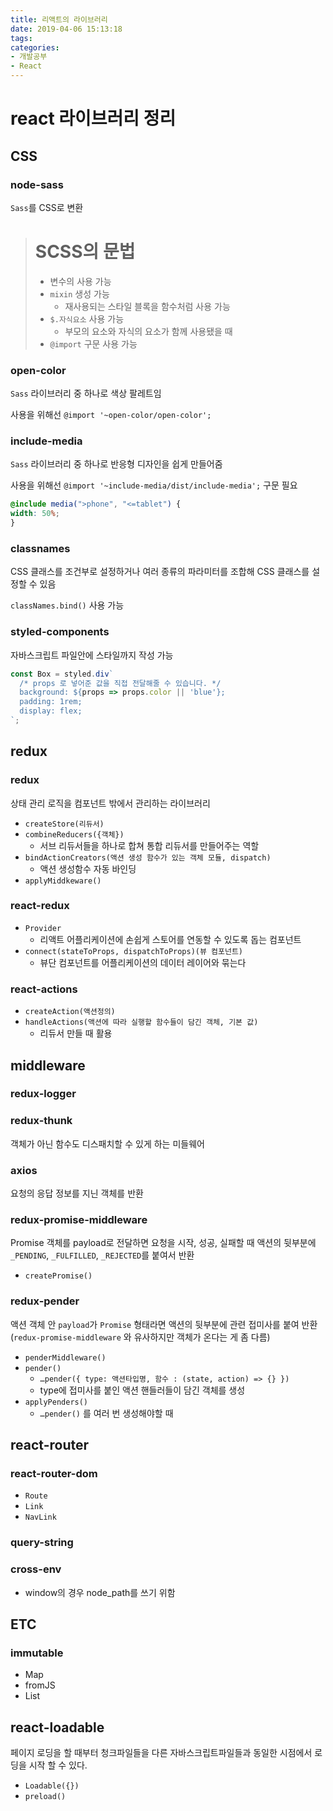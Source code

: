 ```yaml
---
title: 리액트의 라이브러리
date: 2019-04-06 15:13:18
tags:
categories:
- 개발공부
- React
---
```


# react 라이브러리 정리

## CSS

### node-sass

`Sass`를 CSS로 변환

> # SCSS의 문법
>
> - 변수의 사용 가능
> - `mixin` 생성 가능
>   - 재사용되는 스타일 블록을 함수처럼 사용 가능
> - `$.자식요소` 사용 가능
>   - 부모의 요소와 자식의 요소가 함께 사용됐을 때
> - `@import` 구문 사용 가능

### open-color

`Sass` 라이브러리 중 하나로 색상 팔레트임

사용을 위해선 `@import '~open-color/open-color';`

### include-media

`Sass` 라이브러리 중 하나로 반응형 디자인을 쉽게 만들어줌

사용을 위해선 `@import '~include-media/dist/include-media';` 구문 필요

```scss
@include media(">phone", "<=tablet") {
width: 50%;
}
```

### classnames

CSS 클래스를 조건부로 설정하거나 여러 종류의 파라미터를 조합해 CSS 클래스를 설정할 수 있음

`classNames.bind()` 사용 가능

### styled-components

자바스크립트 파일안에 스타일까지 작성 가능

```javascript
const Box = styled.div`
  /* props 로 넣어준 값을 직접 전달해줄 수 있습니다. */
  background: ${props => props.color || 'blue'};
  padding: 1rem;
  display: flex;
`;
```

## redux

### redux

상태 관리 로직을 컴포넌트 밖에서 관리하는 라이브러리

- `createStore(리듀서)`
- `combineReducers({객체})`
  - 서브 리듀서들을 하나로 합쳐 통합 리듀서를 만들어주는 역할
- `bindActionCreators(액션 생성 함수가 있는 객체 모듈, dispatch)`
  - 액션 생성함수 자동 바인딩
- `applyMiddkeware()`

### react-redux

- `Provider`
  - 리액트 어플리케이션에 손쉽게 스토어를 연동할 수 있도록 돕는 컴포넌트
- `connect(stateToProps, dispatchToProps)(뷰 컴포넌트)`
  - 뷰단 컴포넌트를 어플리케이션의 데이터 레이어와 묶는다

### react-actions

- `createAction(액션정의)`
- `handleActions(액션에 따라 실행할 함수들이 담긴 객체, 기본 값)`
  - 리듀서 만들 때 활용

## middleware

### redux-logger

### redux-thunk

객체가 아닌 함수도 디스패치할 수 있게 하는 미들웨어

### axios

요청의 응답 정보를 지닌 객체를 반환

### redux-promise-middleware

Promise 객체를 payload로 전달하면 요청을 시작, 성공, 실패할 때 액션의 뒷부분에 `_PENDING`, `_FULFILLED`, `_REJECTED`를 붙여서 반환

- `createPromise()`

### redux-pender

액션 객체 안 `payload`가 `Promise` 형태라면 액션의 뒷부분에 관련 접미사를 붙여 반환(`redux-promise-middleware` 와 유사하지만 객체가 온다는 게 좀 다름)

- `penderMiddleware()`
- `pender()`
  - `…pender({ type: 액션타입명, 함수 : (state, action) => {} })`
  -  type에 접미사를 붙인 액션 핸들러들이 담긴 객체를 생성
- `applyPenders()`
  - `…pender()` 를 여러 번 생성해야할 때

## react-router

### react-router-dom

- `Route`
- `Link`
- `NavLink`

### query-string

### cross-env

- window의 경우 node_path를 쓰기 위함

## ETC

### immutable

- Map
- fromJS
- List

## react-loadable

페이지 로딩을 할 때부터 청크파일들을 다른 자바스크립트파일들과 동일한 시점에서 로딩을 시작 할 수 있다.

- `Loadable({})`
- `preload()`